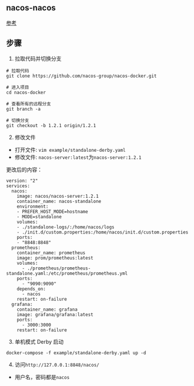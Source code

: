

## nacos-nacos
[参考](https://github.com/nacos-group/nacos-docker)

## 步骤
1. 拉取代码并切换分支
```
# 拉取代码
git clone https://github.com/nacos-group/nacos-docker.git

# 进入项目
cd nacos-docker

# 查看所有的远程分支
git branch -a

# 切换分支
git checkout -b 1.2.1 origin/1.2.1

```

2. 修改文件

* 打开文件: `vim example/standalone-derby.yaml`
* 修改文件: `nacos-server:latest`为`nacos-server:1.2.1`

更改后的内容：
```
version: "2"
services:
  nacos:
    image: nacos/nacos-server:1.2.1
    container_name: nacos-standalone
    environment:
    - PREFER_HOST_MODE=hostname
    - MODE=standalone
    volumes:
    - ./standalone-logs/:/home/nacos/logs
    - ./init.d/custom.properties:/home/nacos/init.d/custom.properties
    ports:
    - "8848:8848"
  prometheus:
    container_name: prometheus
    image: prom/prometheus:latest
    volumes:
      - ./prometheus/prometheus-standalone.yaml:/etc/prometheus/prometheus.yml
    ports:
      - "9090:9090"
    depends_on:
      - nacos
    restart: on-failure
  grafana:
    container_name: grafana
    image: grafana/grafana:latest
    ports:
      - 3000:3000
    restart: on-failure
```

3. 单机模式 Derby 启动
```
docker-compose -f example/standalone-derby.yaml up -d
```

4. 访问`http://127.0.0.1:8848/nacos/`
* 用户名，密码都是`nacos`

